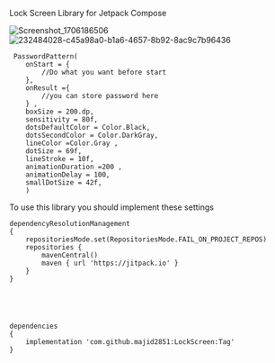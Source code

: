 
Lock Screen Library for Jetpack Compose

![Screenshot_1706186506](https://github.com/majid2851/LockScreen/assets/46685643/58452a96-23fb-4828-8ca4-dff7710521fb) 
![232484028-c45a98a0-b1a6-4657-8b92-8ac9c7b96436](https://github.com/majid2851/LockScreen/assets/46685643/2f7d90d6-3e26-49ec-9680-2b10cf4abdc7)






	 PasswordPattern(
		onStart = {
		    //Do what you want before start     
		}, 
		onResult ={
		    //you can store password here      
		} ,
		boxSize = 200.dp,
		sensitivity = 80f,
		dotsDefaultColor = Color.Black,
		dotsSecondColor = Color.DarkGray,
		lineColor =Color.Gray ,
		dotSize = 69f,
		lineStroke = 10f,
		animationDuration =200 ,
		animationDelay = 100,
		smallDotSize = 42f,
	    )




To use this library you should implement these settings



	dependencyResolutionManagement
	{
		repositoriesMode.set(RepositoriesMode.FAIL_ON_PROJECT_REPOS)
		repositories {
			mavenCentral()
			maven { url 'https://jitpack.io' }
		}
	}
 




	dependencies 
	{
		implementation 'com.github.majid2851:LockScreen:Tag'
	}
 


